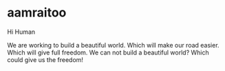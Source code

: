 # aamraitoo

Hi Human

We are working to build a beautiful world. Which will make our road easier. Which will give full freedom.
We can not build a beautiful world? Which could give us the freedom!
